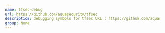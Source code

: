 ```yaml
---
name: tfsec-debug
url: https://github.com/aquasecurity/tfsec
description: debugging symbols for tfsec URL : https://github.com/aquasecurity/tfsec Groups : None
group: None
---
```

